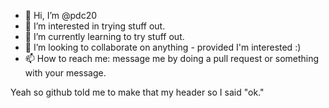 - 👋 Hi, I’m @pdc20
- 👀 I’m interested in trying stuff out.
- 🌱 I’m currently learning to try stuff out.
- 💞️ I’m looking to collaborate on anything - provided I'm interested :)
- 📫 How to reach me: message me by doing a pull request or something with your message.

Yeah so github told me to make that my header so I said "ok."
<!---
pdc20/pdc20 is a ✨ special ✨ repository because its `README.md` (this file) appears on your GitHub profile.
You can click the Preview link to take a look at your changes.
--->

